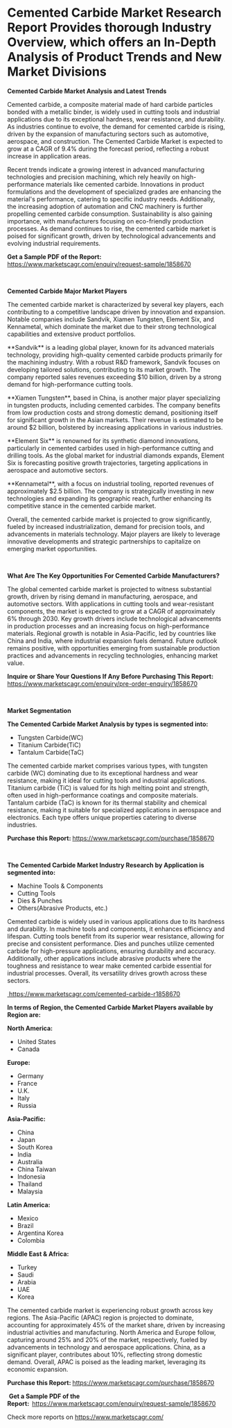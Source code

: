 <p><h1>Cemented Carbide Market Research Report Provides thorough Industry Overview, which offers an In-Depth Analysis of Product Trends and New Market Divisions</h1></p><p><strong>Cemented Carbide Market Analysis and Latest Trends</strong></p>
<p><p>Cemented carbide, a composite material made of hard carbide particles bonded with a metallic binder, is widely used in cutting tools and industrial applications due to its exceptional hardness, wear resistance, and durability. As industries continue to evolve, the demand for cemented carbide is rising, driven by the expansion of manufacturing sectors such as automotive, aerospace, and construction. The Cemented Carbide Market is expected to grow at a CAGR of 9.4% during the forecast period, reflecting a robust increase in application areas.</p><p>Recent trends indicate a growing interest in advanced manufacturing technologies and precision machining, which rely heavily on high-performance materials like cemented carbide. Innovations in product formulations and the development of specialized grades are enhancing the material's performance, catering to specific industry needs. Additionally, the increasing adoption of automation and CNC machinery is further propelling cemented carbide consumption. Sustainability is also gaining importance, with manufacturers focusing on eco-friendly production processes. As demand continues to rise, the cemented carbide market is poised for significant growth, driven by technological advancements and evolving industrial requirements.</p></p>
<p><strong>Get a Sample PDF of the Report:&nbsp;</strong> <a href="https://www.marketscagr.com/enquiry/request-sample/1858670?utm_campaign=3095&utm_medium=2&utm_source=Github&utm_content=ia&utm_term=01042025&utm_id=cemented-carbide">https://www.marketscagr.com/enquiry/request-sample/1858670</a></p>
<p>&nbsp;</p>
<p><strong>Cemented Carbide Major Market Players</strong></p>
<p><p>The cemented carbide market is characterized by several key players, each contributing to a competitive landscape driven by innovation and expansion. Notable companies include Sandvik, Xiamen Tungsten, Element Six, and Kennametal, which dominate the market due to their strong technological capabilities and extensive product portfolios.</p><p>**Sandvik** is a leading global player, known for its advanced materials technology, providing high-quality cemented carbide products primarily for the machining industry. With a robust R&D framework, Sandvik focuses on developing tailored solutions, contributing to its market growth. The company reported sales revenues exceeding $10 billion, driven by a strong demand for high-performance cutting tools.</p><p>**Xiamen Tungsten**, based in China, is another major player specializing in tungsten products, including cemented carbides. The company benefits from low production costs and strong domestic demand, positioning itself for significant growth in the Asian markets. Their revenue is estimated to be around $2 billion, bolstered by increasing applications in various industries.</p><p>**Element Six** is renowned for its synthetic diamond innovations, particularly in cemented carbides used in high-performance cutting and drilling tools. As the global market for industrial diamonds expands, Element Six is forecasting positive growth trajectories, targeting applications in aerospace and automotive sectors.</p><p>**Kennametal**, with a focus on industrial tooling, reported revenues of approximately $2.5 billion. The company is strategically investing in new technologies and expanding its geographic reach, further enhancing its competitive stance in the cemented carbide market.</p><p>Overall, the cemented carbide market is projected to grow significantly, fueled by increased industrialization, demand for precision tools, and advancements in materials technology. Major players are likely to leverage innovative developments and strategic partnerships to capitalize on emerging market opportunities.</p></p>
<p>&nbsp;</p>
<p><strong>What Are The Key Opportunities For Cemented Carbide Manufacturers?</strong></p>
<p><p>The global cemented carbide market is projected to witness substantial growth, driven by rising demand in manufacturing, aerospace, and automotive sectors. With applications in cutting tools and wear-resistant components, the market is expected to grow at a CAGR of approximately 6% through 2030. Key growth drivers include technological advancements in production processes and an increasing focus on high-performance materials. Regional growth is notable in Asia-Pacific, led by countries like China and India, where industrial expansion fuels demand. Future outlook remains positive, with opportunities emerging from sustainable production practices and advancements in recycling technologies, enhancing market value.</p></p>
<p><strong>Inquire or Share Your Questions If Any Before Purchasing This Report:</strong> <a href="https://www.marketscagr.com/enquiry/pre-order-enquiry/1858670?utm_campaign=3095&utm_medium=2&utm_source=Github&utm_content=ia&utm_term=01042025&utm_id=cemented-carbide">https://www.marketscagr.com/enquiry/pre-order-enquiry/1858670</a></p>
<p>&nbsp;</p>
<p><strong>Market Segmentation</strong></p>
<p><strong>The Cemented Carbide Market Analysis by types is segmented into:</strong></p>
<p><ul><li>Tungsten Carbide(WC)</li><li>Titanium Carbide(TiC)</li><li>Tantalum Carbide(TaC)</li></ul></p>
<p><p>The cemented carbide market comprises various types, with tungsten carbide (WC) dominating due to its exceptional hardness and wear resistance, making it ideal for cutting tools and industrial applications. Titanium carbide (TiC) is valued for its high melting point and strength, often used in high-performance coatings and composite materials. Tantalum carbide (TaC) is known for its thermal stability and chemical resistance, making it suitable for specialized applications in aerospace and electronics. Each type offers unique properties catering to diverse industries.</p></p>
<p><strong>Purchase this Report:&nbsp;</strong><a href="https://www.marketscagr.com/purchase/1858670?utm_campaign=3095&utm_medium=2&utm_source=Github&utm_content=ia&utm_term=01042025&utm_id=cemented-carbide">https://www.marketscagr.com/purchase/1858670</a></p>
<p>&nbsp;</p>
<p><strong>The Cemented Carbide Market Industry Research by Application is segmented into:</strong></p>
<p><ul><li>Machine Tools & Components</li><li>Cutting Tools</li><li>Dies & Punches</li><li>Others(Abrasive Products, etc.)</li></ul></p>
<p><p>Cemented carbide is widely used in various applications due to its hardness and durability. In machine tools and components, it enhances efficiency and lifespan. Cutting tools benefit from its superior wear resistance, allowing for precise and consistent performance. Dies and punches utilize cemented carbide for high-pressure applications, ensuring durability and accuracy. Additionally, other applications include abrasive products where the toughness and resistance to wear make cemented carbide essential for industrial processes. Overall, its versatility drives growth across these sectors.</p></p>
<p><a href="https://www.marketscagr.com/cemented-carbide-r1858670?utm_campaign=3095&utm_medium=2&utm_source=Github&utm_content=ia&utm_term=01042025&utm_id=cemented-carbide">&nbsp;https://www.marketscagr.com/cemented-carbide-r1858670</a></p>
<p><strong>In terms of Region, the Cemented Carbide Market Players available by Region are:</strong></p>
<p>
    <p> <strong> North America: </strong>
        <ul>
            <li>United States</li>
            <li>Canada</li>
        </ul>
        </p> 
    <p> <strong> Europe: </strong>
        <ul>
            <li>Germany</li>
            <li>France</li>
            <li>U.K.</li>
            <li>Italy</li>
            <li>Russia</li>
        </ul>
        </p> 
    <p> <strong> Asia-Pacific: </strong>
        <ul>
            <li>China</li>
            <li>Japan</li>
            <li>South Korea</li>
            <li>India</li>
            <li>Australia</li>
            <li>China Taiwan</li>
            <li>Indonesia</li>
            <li>Thailand</li>
            <li>Malaysia</li>
        </ul>
        </p> 
    <p> <strong> Latin America: </strong>
        <ul>
            <li>Mexico</li>
            <li>Brazil</li>
            <li>Argentina Korea</li>
            <li>Colombia</li>
        </ul>
        </p> 
    <p> <strong> Middle East & Africa: </strong>
        <ul>
            <li>Turkey</li>
            <li>Saudi</li>
            <li>Arabia</li>
            <li>UAE</li>
            <li>Korea</li>
        </ul>
    </p>
    </p>
<p><p>The cemented carbide market is experiencing robust growth across key regions. The Asia-Pacific (APAC) region is projected to dominate, accounting for approximately 45% of the market share, driven by increasing industrial activities and manufacturing. North America and Europe follow, capturing around 25% and 20% of the market, respectively, fueled by advancements in technology and aerospace applications. China, as a significant player, contributes about 10%, reflecting strong domestic demand. Overall, APAC is poised as the leading market, leveraging its economic expansion.</p></p>
<p><strong>Purchase this Report: </strong><a href="https://www.marketscagr.com/purchase/1858670?utm_campaign=3095&utm_medium=2&utm_source=Github&utm_content=ia&utm_term=01042025&utm_id=cemented-carbide">https://www.marketscagr.com/purchase/1858670</a></p>
<p>&nbsp;<strong>Get a Sample PDF of the Report:&nbsp;&nbsp;</strong><a href="https://www.marketscagr.com/enquiry/request-sample/1858670?utm_campaign=3095&utm_medium=2&utm_source=Github&utm_content=ia&utm_term=01042025&utm_id=cemented-carbide">https://www.marketscagr.com/enquiry/request-sample/1858670</a></p>
<p><strong></strong></p>
<p>Check more reports on <a href="https://www.marketscagr.com/?utm_campaign=3095&utm_medium=2&utm_source=Github&utm_content=ia&utm_term=01042025&utm_id=cemented-carbide">https://www.marketscagr.com/</a></p>